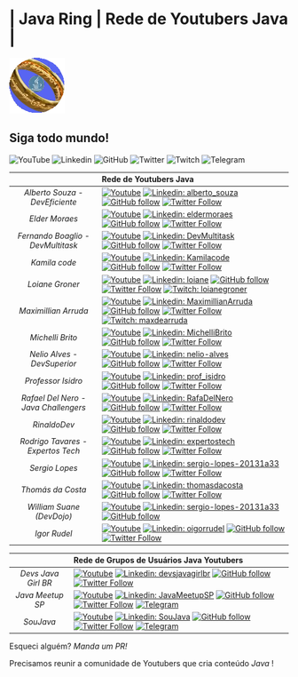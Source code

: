 # | Java Ring | Rede de Youtubers Java |

![Java Ring](java-ring.png)

## Siga todo mundo! 

![YouTube](https://img.shields.io/badge/-Youtube-red?style=flat-square&logo=Youtube&logoColor=white)  ![Linkedin](https://img.shields.io/badge/-Linkedin-blue?style=flat-square&logo=Linkedin&logoColor=white) ![GitHub](https://img.shields.io/badge/-GitHub-white?style=flat-square&logo=GitHub&logoColor=black) ![Twitter](https://img.shields.io/badge/-Twitter-white?style=flat-square&logo=Twitter&logoColor=blue) ![Twitch](https://img.shields.io/badge/-Twitch-blueviolet?style=flat-square&logo=Twitch&logoColor=white) ![Telegram](https://img.shields.io/badge/-Telegram-white?style=flat-square&logo=Telegram&logoColor=white)


| | Rede de Youtubers Java | 
|:-: |:--- |
|*Alberto Souza - DevEficiente* | [![Youtube](https://img.shields.io/badge/-Youtube-red?style=flat-square&logo=Youtube&logoColor=white&link=http://youtube.com/deveficiente)](http://youtube.com/deveficiente) [![Linkedin: alberto_souza](https://img.shields.io/badge/-Linkedin-blue?style=flat-square&logo=Linkedin&logoColor=white&link=https://www.linkedin.com/in/alberto-souza-953b0b7/)](https://www.linkedin.com/in/alberto-souza-953b0b7/) [![GitHub follow](https://img.shields.io/github/followers/asouza?style=social)](https://github.com/asouza) [![Twitter Follow](https://img.shields.io/twitter/follow/alberto_souza?style=social)](https://twitter.com/alberto_souza)|
|*Elder Moraes* |[![Youtube](https://img.shields.io/badge/-Youtube-red?style=flat-square&logo=Youtube&logoColor=white&link=http://youtube.com/eldermoraes)](http://youtube.com/eldermoraes) [![Linkedin: eldermoraes](https://img.shields.io/badge/-Linkedin-blue?style=flat-square&logo=Linkedin&logoColor=white&link=https://www.linkedin.com/in/eldermoraes/)](https://www.linkedin.com/in/eldermoraes/) [![GitHub follow](https://img.shields.io/github/followers/eldermoraes?style=social)](https://github.com/eldermoraes) [![Twitter Follow](https://img.shields.io/twitter/follow/elderjava?style=social)](https://twitter.com/elderjava)|
|*Fernando Boaglio - DevMultitask*| [![Youtube](https://img.shields.io/badge/-Youtube-red?style=flat-square&logo=Youtube&logoColor=white&link=http://youtube.com/DevMultitask)](http://youtube.com/DevMultitask) [![Linkedin: DevMultitask](https://img.shields.io/badge/-Linkedin-blue?style=flat-square&logo=Linkedin&logoColor=white&link=https://www.linkedin.com/in/DevMultitask/)](https://www.linkedin.com/in/boaglio/) [![GitHub follow](https://img.shields.io/github/followers/boaglio?style=social)](https://github.com/boaglio) [![Twitter Follow](https://img.shields.io/twitter/follow/boaglio?style=social)](https://twitter.com/boaglio)|
|*Kamila code* |[![Youtube](https://img.shields.io/badge/-Youtube-red?style=flat-square&logo=Youtube&logoColor=white&link=http://youtube.com/Kamilacode)](http://youtube.com/Kamilacode) [![Linkedin: Kamilacode](https://img.shields.io/badge/-Linkedin-blue?style=flat-square&logo=Linkedin&logoColor=white&link=https://www.linkedin.com/in/kamila-santos-oliveira/)](https://www.linkedin.com/in/kamila-santos-oliveira/) [![GitHub follow](https://img.shields.io/github/followers/Kamilahsantos?style=social)](https://github.com/Kamilahsantos) [![Twitter Follow](https://img.shields.io/twitter/follow/kamilah_santos?style=social)](https://twitter.com/kamilah_santos)|
|*Loiane Groner* |[![Youtube](https://img.shields.io/badge/-Youtube-red?style=flat-square&logo=Youtube&logoColor=white&link=http://youtube.com/loianegroner)](http://youtube.com/loianegroner) [![Linkedin: loiane](https://img.shields.io/badge/-Linkedin-blue?style=flat-square&logo=Linkedin&logoColor=white&link=https://www.linkedin.com/in/loiane/)](https://www.linkedin.com/in/loiane/) [![GitHub follow](https://img.shields.io/github/followers/loiane?style=social)](https://github.com/loiane) [![Twitter Follow](https://img.shields.io/twitter/follow/loiane?style=social)](https://twitter.com/loiane) [![Twitch: loianegroner](https://img.shields.io/badge/-Twitch-blueviolet?style=flat-square&logo=Twitch&logoColor=white&link=https://www.twitch.tv/loiane)](https://www.twitch.tv/loiane) |
|*Maximillian Arruda* |[![Youtube](https://img.shields.io/badge/-Youtube-red?style=flat-square&logo=Youtube&logoColor=white&link=http://youtube.com/MaximillianArruda)](http://youtube.com/MaximillianArruda) [![Linkedin: MaximillianArruda](https://img.shields.io/badge/-Linkedin-blue?style=flat-square&logo=Linkedin&logoColor=white&link=https://www.linkedin.com/in/maxarruda/)](https://www.linkedin.com/in/maxarruda/) [![GitHub follow](https://img.shields.io/github/followers/dearrudam?style=social)](https://github.com/dearrudam) [![Twitter Follow](https://img.shields.io/twitter/follow/maxdearruda?style=social)](https://twitter.com/maxdearruda) [![Twitch: maxdearruda](https://img.shields.io/badge/-Twitch-blueviolet?style=flat-square&logo=Twitch&logoColor=white&link=https://www.twitch.tv/maxdearruda)](https://www.twitch.tv/maxdearruda)|
|*Michelli Brito* | [![Youtube](https://img.shields.io/badge/-Youtube-red?style=flat-square&logo=Youtube&logoColor=white&link=http://youtube.com/MichelliBrito)](http://youtube.com/MichelliBrito) [![Linkedin: MichelliBrito](https://img.shields.io/badge/-Linkedin-blue?style=flat-square&logo=Linkedin&logoColor=white&link=https://www.linkedin.com/in/MichelliBrito/)](https://www.linkedin.com/in/MichelliBrito/) [![GitHub follow](https://img.shields.io/github/followers/MichelliBrito?style=social)](https://github.com/MichelliBrito) [![Twitter Follow](https://img.shields.io/twitter/follow/MichelliBrito4?style=social)](https://twitter.com/MichelliBrito4)|
|*Nelio Alves - DevSuperior* |[![Youtube](https://img.shields.io/badge/-Youtube-red?style=flat-square&logo=Youtube&logoColor=white&link=http://www.youtube.com/c/DevSuperior)](http://www.youtube.com/c/DevSuperior) [![Linkedin: nelio-alves](https://img.shields.io/badge/-Linkedin-blue?style=flat-square&logo=Linkedin&logoColor=white&link=https://www.linkedin.com/in/nelio-alves/)](https://www.linkedin.com/in/nelio-alves/) [![GitHub follow](https://img.shields.io/github/followers/acenelio?style=social)](https://github.com/acenelio) [![Twitter Follow](https://img.shields.io/twitter/follow/DevSuperior?style=social)](https://twitter.com/DevSuperior)|
|*Professor Isidro*| [![Youtube](https://img.shields.io/badge/-Youtube-red?style=flat-square&logo=Youtube&logoColor=white&link=http://youtube.com/ProfessorIsidroVamosProgramar)](http://youtube.com/ProfessorIsidroVamosProgramar) [![Linkedin: prof_isidro](https://img.shields.io/badge/-Linkedin-blue?style=flat-square&logo=Linkedin&logoColor=white&link=https://www.linkedin.com/in/professor-isidro-phd/)](https://www.linkedin.com/in/professor-isidro-phd/) [![GitHub follow](https://img.shields.io/github/followers/professorisidro?style=social)](https://github.com/professorisidro) [![Twitter Follow](https://img.shields.io/twitter/follow/prof_isidro?style=social)](https://twitter.com/prof_isidro)|
|*Rafael Del Nero - Java Challengers* |[![Youtube](https://img.shields.io/badge/-Youtube-red?style=flat-square&logo=Youtube&logoColor=white&link=http://youtube.com/javachallengers)](http://youtube.com/javachallengers) [![Linkedin: RafaDelNero](https://img.shields.io/badge/-Linkedin-blue?style=flat-square&logo=Linkedin&logoColor=white&link=https://www.linkedin.com/in/RafaDelNero/)](https://www.linkedin.com/in/RafaDelNero/) [![GitHub follow](https://img.shields.io/github/followers/RafaDelNero?style=social)](https://github.com/RafaDelNero) [![Twitter Follow](https://img.shields.io/twitter/follow/RafaDelNero?style=social)](https://twitter.com/RafaDelNero)|
|*RinaldoDev* | [![Youtube](https://img.shields.io/badge/-Youtube-red?style=flat-square&logo=Youtube&logoColor=white&link=http://youtube.com/rinaldodev)](http://youtube.com/rinaldodev) [![Linkedin: rinaldodev](https://img.shields.io/badge/-Linkedin-blue?style=flat-square&logo=Linkedin&logoColor=white&link=https://www.linkedin.com/in/rinaldodev/)](https://www.linkedin.com/in/rinaldodev/) [![GitHub follow](https://img.shields.io/github/followers/rinaldodev?style=social)](https://github.com/rinaldodev) [![Twitter Follow](https://img.shields.io/twitter/follow/rinaldodev?style=social)](https://twitter.com/rinaldodev)|
|*Rodrigo Tavares - Expertos Tech* |[![Youtube](https://img.shields.io/badge/-Youtube-red?style=flat-square&logo=Youtube&logoColor=white&link=https://www.youtube.com/c/ExpertosTech)](https://www.youtube.com/c/ExpertosTech) [![Linkedin: expertostech](https://img.shields.io/badge/-Linkedin-blue?style=flat-square&logo=Linkedin&logoColor=white&link=https://www.linkedin.com/in/expertostech/)](https://www.linkedin.com/company/expertostech/) [![GitHub follow](https://img.shields.io/github/followers/sergiolopessp?style=social)](https://github.com/expertos-tech?tab=repositories) [![Twitter Follow](https://img.shields.io/twitter/follow/expertostech?style=social)](https://twitter.com/expertostech)|
|*Sergio Lopes* |[![Youtube](https://img.shields.io/badge/-Youtube-red?style=flat-square&logo=Youtube&logoColor=white&link=http://youtube.com/SergioLopesDevInitiative)](http://youtube.com/SergioLopesDevInitiative) [![Linkedin: sergio-lopes-20131a33](https://img.shields.io/badge/-Linkedin-blue?style=flat-square&logo=Linkedin&logoColor=white&link=https://www.linkedin.com/in/sergio-lopes-20131a33/)](https://www.linkedin.com/in/sergio-lopes-20131a33/) [![GitHub follow](https://img.shields.io/github/followers/sergiolopessp?style=social)](https://github.com/sergiolopessp) [![Twitter Follow](https://img.shields.io/twitter/follow/sergiolopessp?style=social)](https://twitter.com/sergiolopessp)|
|*Thomás da Costa* |[![Youtube](https://img.shields.io/badge/-Youtube-red?style=flat-square&logo=Youtube&logoColor=white&link=http://youtube.com/thomasdacosta)](http://youtube.com/thomasdacosta) [![Linkedin: thomasdacosta](https://img.shields.io/badge/-Linkedin-blue?style=flat-square&logo=Linkedin&logoColor=white&link=https://www.linkedin.com/in/thomasdacosta/)](https://www.linkedin.com/in/thomasdacosta/) [![GitHub follow](https://img.shields.io/github/followers/thomasdacosta?style=social)](https://github.com/thomasdacosta) [![Twitter Follow](https://img.shields.io/twitter/follow/thomasdacosta?style=social)](https://twitter.com/thomasdacosta)|
|*William Suane (DevDojo)* |[![Youtube](https://img.shields.io/badge/-Youtube-red?style=flat-square&logo=Youtube&logoColor=white&link=https://www.youtube.com/c/DevDojoBrasil)](https://www.youtube.com/c/DevDojoBrasil) [![Linkedin: sergio-lopes-20131a33](https://img.shields.io/badge/-Linkedin-blue?style=flat-square&logo=Linkedin&logoColor=white&link=https://www.linkedin.com/in/sergio-lopes-20131a33/)](https://www.linkedin.com/in/williamsuane/) [![GitHub follow](https://img.shields.io/github/followers/devdojobr?style=social)](https://github.com/devdojobr)|
|*Igor Rudel* |[![Youtube](https://img.shields.io/badge/-Youtube-red?style=flat-square&logo=Youtube&logoColor=white&link=http://youtube.com/OIgorRudel)](http://youtube.com/OIgorRudel) [![Linkedin: oigorrudel](https://img.shields.io/badge/-Linkedin-blue?style=flat-square&logo=Linkedin&logoColor=white&link=https://www.linkedin.com/in/oigorrudel/)](https://www.linkedin.com/in/oigorrudel/) [![GitHub follow](https://img.shields.io/github/followers/oigorrudel?style=social)](https://github.com/oigorrudel) [![Twitter Follow](https://img.shields.io/twitter/follow/oigorrudel?style=social)](https://twitter.com/oigorrudel)|


|| Rede de Grupos de Usuários Java Youtubers |  
|:-: | :---	|
| *Devs Java Girl BR* | [![Youtube](https://img.shields.io/badge/-Youtube-red?style=flat-square&logo=Youtube&logoColor=white&link=http://youtube.com/DevsJavaGirlBR)](http://youtube.com/DevsJavaGirlBR) [![Linkedin: devsjavagirlbr](https://img.shields.io/badge/-Linkedin-blue?style=flat-square&logo=Linkedin&logoColor=white&link=https://www.linkedin.com/in/devsjavagirlbr/)](https://www.linkedin.com/in/devsjavagirlbr/) [![GitHub follow](https://img.shields.io/github/followers/devs-javagirl?style=social)](https://github.com/devs-javagirl) [![Twitter Follow](https://img.shields.io/twitter/follow/devsjavagirl?style=social)](https://twitter.com/devsjavagirl)|
| *Java Meetup SP* | [![Youtube](https://img.shields.io/badge/-Youtube-red?style=flat-square&logo=Youtube&logoColor=white&link=http://youtube.com/MeetupJavaSãoPaulo)](http://youtube.com/MeetupJavaSãoPaulo) [![Linkedin: JavaMeetupSP](https://img.shields.io/badge/-Linkedin-blue?style=flat-square&logo=Linkedin&logoColor=white&link=https://www.linkedin.com/company/java-meetup-sp/)](https://www.linkedin.com/company/java-meetup-sp/) [![GitHub follow](https://img.shields.io/github/followers/meetupjavasaopaulo?style=social)](https://github.com/meetupjavasaopaulo) [![Twitter Follow](https://img.shields.io/twitter/follow/JavaMeetupSampa?style=social)](https://twitter.com/JavaMeetupSampa) [![Telegram](https://img.shields.io/badge/-Telegram-white?style=flat-square&logo=Telegram&logoColor=white&link=https://t.me/JavaMeetupSPnews)](https://t.me/JavaMeetupSPnews)|
| *SouJava* | [![Youtube](https://img.shields.io/badge/-Youtube-red?style=flat-square&logo=Youtube&logoColor=white&link=http://youtube.com/SouJava)](http://youtube.com/SouJava) [![Linkedin: SouJava](https://img.shields.io/badge/-Linkedin-blue?style=flat-square&logo=Linkedin&logoColor=white&link=https://www.linkedin.com/company/SouJava/)](https://www.linkedin.com/company/SouJava/) [![GitHub follow](https://img.shields.io/github/followers/SouJava?style=social)](https://github.com/SouJava) [![Twitter Follow](https://img.shields.io/twitter/follow/SouJava?style=social)](https://twitter.com/SouJava) [![Telegram](https://img.shields.io/badge/-Telegram-white?style=flat-square&logo=Telegram&logoColor=white&link=https://t.me/SouJavabr)](https://t.me/SouJavabr)|


Esqueci alguém? *Manda um PR!*

Precisamos reunir a comunidade de Youtubers que cria conteúdo _Java_ ! 
